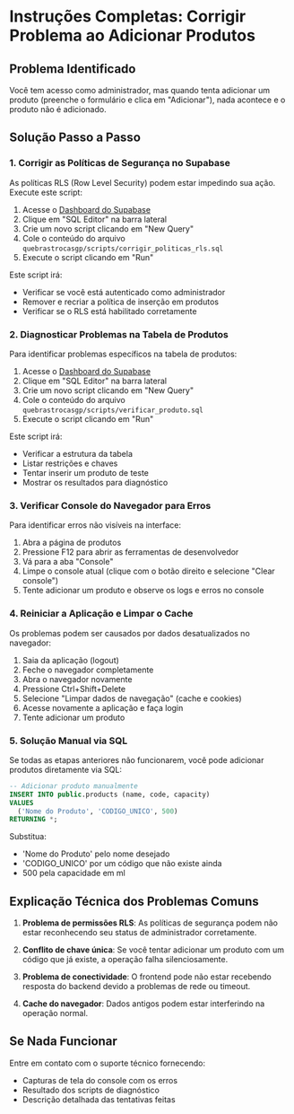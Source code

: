 # Instruções Completas: Corrigir Problema ao Adicionar Produtos

## Problema Identificado

Você tem acesso como administrador, mas quando tenta adicionar um produto (preenche o formulário e clica em "Adicionar"), nada acontece e o produto não é adicionado.

## Solução Passo a Passo

### 1. Corrigir as Políticas de Segurança no Supabase

As políticas RLS (Row Level Security) podem estar impedindo sua ação. Execute este script:

1. Acesse o [Dashboard do Supabase](https://app.supabase.io)
2. Clique em "SQL Editor" na barra lateral
3. Crie um novo script clicando em "New Query"
4. Cole o conteúdo do arquivo `quebrastrocasgp/scripts/corrigir_politicas_rls.sql`
5. Execute o script clicando em "Run"

Este script irá:
- Verificar se você está autenticado como administrador
- Remover e recriar a política de inserção em produtos
- Verificar se o RLS está habilitado corretamente

### 2. Diagnosticar Problemas na Tabela de Produtos

Para identificar problemas específicos na tabela de produtos:

1. Acesse o [Dashboard do Supabase](https://app.supabase.io)
2. Clique em "SQL Editor" na barra lateral
3. Crie um novo script clicando em "New Query"
4. Cole o conteúdo do arquivo `quebrastrocasgp/scripts/verificar_produto.sql`
5. Execute o script clicando em "Run"

Este script irá:
- Verificar a estrutura da tabela
- Listar restrições e chaves
- Tentar inserir um produto de teste
- Mostrar os resultados para diagnóstico

### 3. Verificar Console do Navegador para Erros

Para identificar erros não visíveis na interface:

1. Abra a página de produtos
2. Pressione F12 para abrir as ferramentas de desenvolvedor
3. Vá para a aba "Console"
4. Limpe o console atual (clique com o botão direito e selecione "Clear console")
5. Tente adicionar um produto e observe os logs e erros no console

### 4. Reiniciar a Aplicação e Limpar o Cache

Os problemas podem ser causados por dados desatualizados no navegador:

1. Saia da aplicação (logout)
2. Feche o navegador completamente
3. Abra o navegador novamente
4. Pressione Ctrl+Shift+Delete
5. Selecione "Limpar dados de navegação" (cache e cookies)
6. Acesse novamente a aplicação e faça login
7. Tente adicionar um produto

### 5. Solução Manual via SQL

Se todas as etapas anteriores não funcionarem, você pode adicionar produtos diretamente via SQL:

```sql
-- Adicionar produto manualmente
INSERT INTO public.products (name, code, capacity)
VALUES 
  ('Nome do Produto', 'CODIGO_UNICO', 500)
RETURNING *;
```

Substitua:
- 'Nome do Produto' pelo nome desejado
- 'CODIGO_UNICO' por um código que não existe ainda
- 500 pela capacidade em ml

## Explicação Técnica dos Problemas Comuns

1. **Problema de permissões RLS**: As políticas de segurança podem não estar reconhecendo seu status de administrador corretamente.

2. **Conflito de chave única**: Se você tentar adicionar um produto com um código que já existe, a operação falha silenciosamente.

3. **Problema de conectividade**: O frontend pode não estar recebendo resposta do backend devido a problemas de rede ou timeout.

4. **Cache do navegador**: Dados antigos podem estar interferindo na operação normal.

## Se Nada Funcionar

Entre em contato com o suporte técnico fornecendo:
- Capturas de tela do console com os erros
- Resultado dos scripts de diagnóstico
- Descrição detalhada das tentativas feitas 